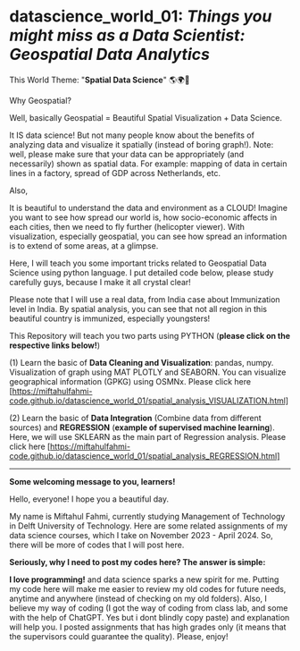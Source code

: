 # datascience_world_01: _Things you might miss as a Data Scientist: Geospatial Data Analytics_

This World Theme: "**Spatial Data Science**" 🌎🌍💐

Why Geospatial?

Well, basically Geospatial = Beautiful Spatial Visualization + Data Science.

It IS data science! But not many people know about the benefits of analyzing data and visualize it spatially (instead of boring graph!). Note: well, please make sure that your data can be appropriately (and necessarily) shown as spatial data. For example: mapping of data in certain lines in a factory, spread of GDP across Netherlands, etc.

Also,

It is beautiful to understand the data and environment as a CLOUD!
Imagine you want to see how spread our world is, how socio-economic affects in each cities, then we need to fly further (helicopter viewer).
With visualization, especially geospatial, you can see how spread an information is to extend of some areas, at a glimpse.

Here, I will teach you some important tricks related to Geospatial Data Science using python language. I put detailed code below, please study carefully guys, because I make it all crystal clear!

Please note that I will use a real data, from India case about Immunization level in India. By spatial analysis, you can see that not all region in this beautiful country is immunized, especially youngsters!

This Repository will teach you two parts using PYTHON (**please click on the respective links below!**)

(1) Learn the basic of **Data Cleaning and Visualization**: pandas, numpy. Visualization of graph using MAT PLOTLY and SEABORN. You can visualize geographical information (GPKG) using OSMNx. Please click here [https://miftahulfahmi-code.github.io/datascience_world_01/spatial_analysis_VISUALIZATION.html]

(2) Learn the basic of **Data Integration** (Combine data from different sources) and **REGRESSION** (**example of supervised machine learning**). Here, we will use SKLEARN as the main part of Regression analysis. Please click here [https://miftahulfahmi-code.github.io/datascience_world_01/spatial_analysis_REGRESSION.html]

----

**Some welcoming message to you, learners!**

Hello, everyone! I hope you a beautiful day.

My name is Miftahul Fahmi, currently studying Management of Technology in Delft University of Technology. Here are some related assignments of my data science courses, which I take on November 2023 - April 2024. So, there will be more of codes that I will post here.

**Seriously, why I need to post my codes here? The answer is simple:**

**I love programming!** and data science sparks a new spirit for me. Putting my code here will make me easier to review my old codes for future needs, anytime and anywhere (instead of checking on my old folders). Also, I believe my way of coding (I got the way of coding from class lab, and some with the help of ChatGPT. Yes but i dont blindly copy paste) and explanation will help you.
I posted assignments that has high grades only (it means that the supervisors could guarantee the quality).
Please, enjoy!

